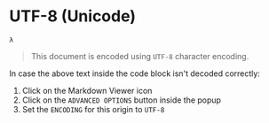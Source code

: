 
# UTF-8 (Unicode)

    λ

> This document is encoded using `UTF-8` character encoding.

In case the above text inside the code block isn't decoded correctly:

1. Click on the Markdown Viewer icon
2. Click on the `ADVANCED OPTIONS` button inside the popup
3. Set the `ENCODING` for this origin to `UTF-8`
